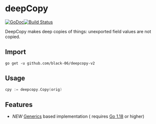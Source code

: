 deepCopy
========
[![GoDoc](https://godoc.org/github.com/mohae/deepcopy?status.svg)](https://godoc.org/github.com/mohae/deepcopy)[![Build Status](https://travis-ci.org/mohae/deepcopy.png)](https://travis-ci.org/mohae/deepcopy)

DeepCopy makes deep copies of things: unexported field values are not copied.

## Import

```shell
go get -u github.com/black-06/deepcopy-v2
```

## Usage

```go
cpy := deepcopy.Copy(orig)
```

## Features

* *NEW* [Generics](https://go.dev/doc/tutorial/generics) based implementation (
  requires [Go 1.18](https://go.dev/blog/go1.18beta1) or higher)